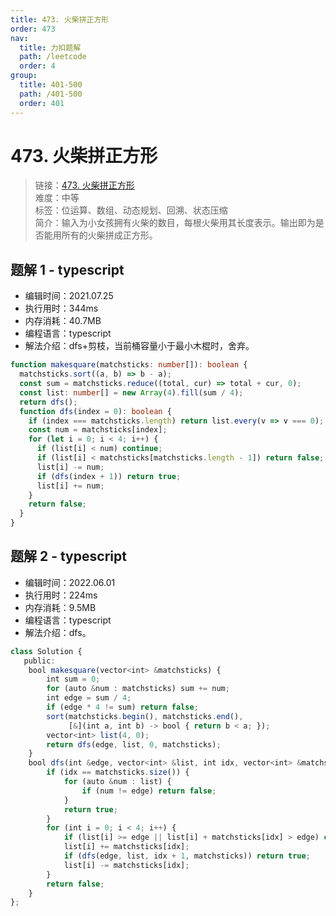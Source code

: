 ```yaml
---
title: 473. 火柴拼正方形
order: 473
nav:
  title: 力扣题解
  path: /leetcode
  order: 4
group:
  title: 401-500
  path: /401-500
  order: 401
---
```


# 473. 火柴拼正方形

> 链接：[473. 火柴拼正方形](https://leetcode-cn.com/problems/matchsticks-to-square/)  
> 难度：中等  
> 标签：位运算、数组、动态规划、回溯、状态压缩  
> 简介：输入为小女孩拥有火柴的数目，每根火柴用其长度表示。输出即为是否能用所有的火柴拼成正方形。

## 题解 1 - typescript

- 编辑时间：2021.07.25
- 执行用时：344ms
- 内存消耗：40.7MB
- 编程语言：typescript
- 解法介绍：dfs+剪枝，当前桶容量小于最小木棍时，舍弃。

```typescript
function makesquare(matchsticks: number[]): boolean {
  matchsticks.sort((a, b) => b - a);
  const sum = matchsticks.reduce((total, cur) => total + cur, 0);
  const list: number[] = new Array(4).fill(sum / 4);
  return dfs();
  function dfs(index = 0): boolean {
    if (index === matchsticks.length) return list.every(v => v === 0);
    const num = matchsticks[index];
    for (let i = 0; i < 4; i++) {
      if (list[i] < num) continue;
      if (list[i] < matchsticks[matchsticks.length - 1]) return false;
      list[i] -= num;
      if (dfs(index + 1)) return true;
      list[i] += num;
    }
    return false;
  }
}
```

## 题解 2 - typescript

- 编辑时间：2022.06.01
- 执行用时：224ms
- 内存消耗：9.5MB
- 编程语言：typescript
- 解法介绍：dfs。

```typescript
class Solution {
   public:
    bool makesquare(vector<int> &matchsticks) {
        int sum = 0;
        for (auto &num : matchsticks) sum += num;
        int edge = sum / 4;
        if (edge * 4 != sum) return false;
        sort(matchsticks.begin(), matchsticks.end(),
             [&](int a, int b) -> bool { return b < a; });
        vector<int> list(4, 0);
        return dfs(edge, list, 0, matchsticks);
    }
    bool dfs(int &edge, vector<int> &list, int idx, vector<int> &matchsticks) {
        if (idx == matchsticks.size()) {
            for (auto &num : list) {
                if (num != edge) return false;
            }
            return true;
        }
        for (int i = 0; i < 4; i++) {
            if (list[i] >= edge || list[i] + matchsticks[idx] > edge) continue;
            list[i] += matchsticks[idx];
            if (dfs(edge, list, idx + 1, matchsticks)) return true;
            list[i] -= matchsticks[idx];
        }
        return false;
    }
};
```
